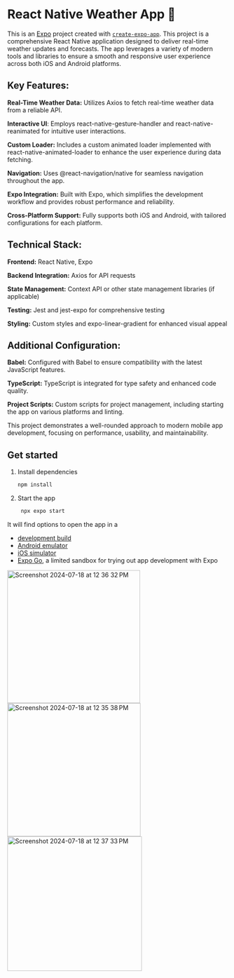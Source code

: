 # React Native Weather App 👋

This is an [Expo](https://expo.dev) project created with [`create-expo-app`](https://www.npmjs.com/package/create-expo-app). This project is a comprehensive React Native application designed to deliver real-time weather updates and forecasts. The app leverages a variety of modern tools and libraries to ensure a smooth and responsive user experience across both iOS and Android platforms.


## Key Features:


**Real-Time Weather Data:** Utilizes Axios to fetch real-time weather data from a reliable API.


**Interactive UI**: Employs react-native-gesture-handler and react-native-reanimated for intuitive user interactions.


**Custom Loader:** Includes a custom animated loader implemented with react-native-animated-loader to enhance the user experience during data fetching.


**Navigation:** Uses @react-navigation/native for seamless navigation throughout the app.


**Expo Integration:** Built with Expo, which simplifies the development workflow and provides robust performance and reliability.


**Cross-Platform Support:** Fully supports both iOS and Android, with tailored configurations for each platform.



## Technical Stack:

**Frontend:** React Native, Expo


**Backend Integration:** Axios for API requests


**State Management:** Context API or other state management libraries (if applicable)


**Testing:**  Jest and jest-expo for comprehensive testing


**Styling:**   Custom styles and expo-linear-gradient for enhanced visual appeal


## Additional Configuration:

**Babel:** Configured with Babel to ensure compatibility with the latest JavaScript features.


**TypeScript:** TypeScript is integrated for type safety and enhanced code quality.


**Project Scripts:** Custom scripts for project management, including starting the app on various platforms and linting.

This project demonstrates a well-rounded approach to modern mobile app development, focusing on performance, usability, and maintainability.

## Get started

1. Install dependencies

   ```bash
   npm install
   ```

2. Start the app

   ```bash
    npx expo start
   ```

It will find options to open the app in a

- [development build](https://docs.expo.dev/develop/development-builds/introduction/)
- [Android emulator](https://docs.expo.dev/workflow/android-studio-emulator/)
- [iOS simulator](https://docs.expo.dev/workflow/ios-simulator/)
- [Expo Go](https://expo.dev/go), a limited sandbox for trying out app development with Expo




<img width="303" alt="Screenshot 2024-07-18 at 12 36 32 PM" src="https://github.com/user-attachments/assets/e66b13fb-bfd8-402e-8fde-0026e0d1949d">

<img width="304" alt="Screenshot 2024-07-18 at 12 35 38 PM" src="https://github.com/user-attachments/assets/4bddb1e6-cf27-4836-a4d2-ef6d61a8205d">

<img width="307" alt="Screenshot 2024-07-18 at 12 37 33 PM" src="https://github.com/user-attachments/assets/9e2a3979-fad7-4040-ae79-ad58b0fb877c">



